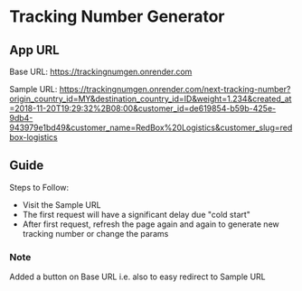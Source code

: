 # Tracking Number Generator

## App URL
Base URL: https://trackingnumgen.onrender.com

Sample URL: https://trackingnumgen.onrender.com/next-tracking-number?origin_country_id=MY&destination_country_id=ID&weight=1.234&created_at=2018-11-20T19:29:32%2B08:00&customer_id=de619854-b59b-425e-9db4-943979e1bd49&customer_name=RedBox%20Logistics&customer_slug=redbox-logistics

## Guide
Steps to Follow:

* Visit the Sample URL
* The first request will have a significant delay due "cold start"
* After first request, refresh the page again and again to generate new tracking number or change the params

### Note
Added a button on Base URL i.e. also to easy redirect to Sample URL
